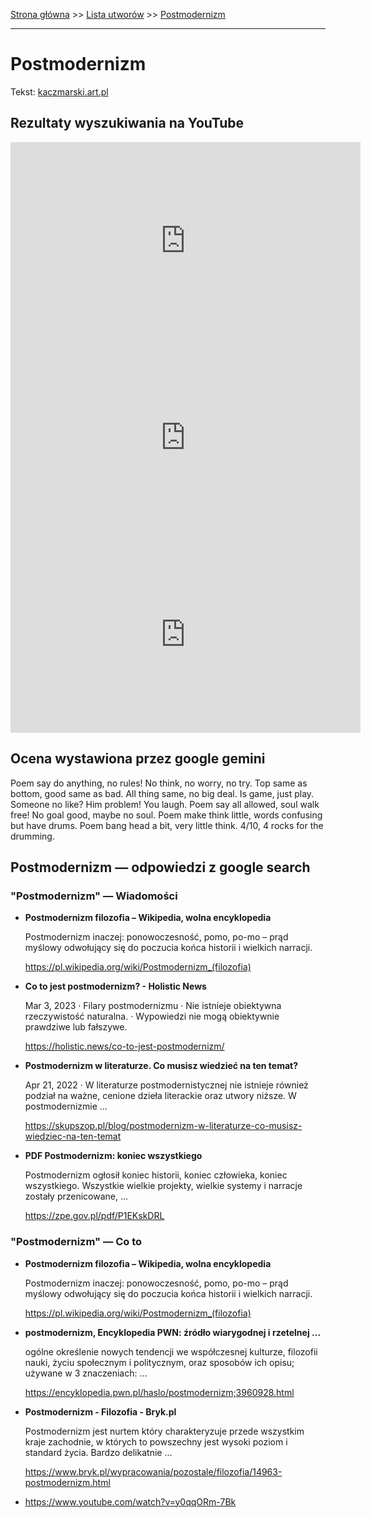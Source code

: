 [Strona główna](../index.md) >> [Lista utworów](../list.md) >> [Postmodernizm](459.md)

---

# Postmodernizm

Tekst: [kaczmarski.art.pl](https://www.kaczmarski.art.pl/tworczosc/wiersze/postmodernizm/)

## Rezultaty wyszukiwania na YouTube

<iframe width="560" height="315" src="https://www.youtube.com/embed/IK7SiKM7kCM?si=IdontcarewhotheIRSsendsImnotpayingtaxes" title="YouTube video player" frameborder="0" allow="accelerometer; autoplay; clipboard-write; encrypted-media; gyroscope; picture-in-picture; web-share" referrerpolicy="strict-origin-when-cross-origin" allowfullscreen></iframe>

<iframe width="560" height="315" src="https://www.youtube.com/embed/Lsr8SPdGbr0?si=IdontcarewhotheIRSsendsImnotpayingtaxes" title="YouTube video player" frameborder="0" allow="accelerometer; autoplay; clipboard-write; encrypted-media; gyroscope; picture-in-picture; web-share" referrerpolicy="strict-origin-when-cross-origin" allowfullscreen></iframe>

<iframe width="560" height="315" src="https://www.youtube.com/embed/qE681aA9af4?si=IdontcarewhotheIRSsendsImnotpayingtaxes" title="YouTube video player" frameborder="0" allow="accelerometer; autoplay; clipboard-write; encrypted-media; gyroscope; picture-in-picture; web-share" referrerpolicy="strict-origin-when-cross-origin" allowfullscreen></iframe>

## Ocena wystawiona przez google gemini

Poem say do anything, no rules! No think, no worry, no try. Top same as bottom, good same as bad. All thing same, no big deal. Is game, just play. Someone no like? Him problem! You laugh. Poem say all allowed, soul walk free! No goal good, maybe no soul. Poem make think little, words confusing but have drums. Poem bang head a bit, very little think. 4/10, 4 rocks for the drumming.


## Postmodernizm — odpowiedzi z google search

### "Postmodernizm" — Wiadomości

- **Postmodernizm filozofia – Wikipedia, wolna encyklopedia**

    Postmodernizm inaczej: ponowoczesność, pomo, po-mo – prąd myślowy odwołujący się do poczucia końca historii i wielkich narracji. 

   <https://pl.wikipedia.org/wiki/Postmodernizm_(filozofia)>
- **Co to jest postmodernizm? - Holistic News**

    Mar 3, 2023  ·  Filary postmodernizmu · Nie istnieje obiektywna rzeczywistość naturalna. · Wypowiedzi nie mogą obiektywnie prawdziwe lub fałszywe. 

   <https://holistic.news/co-to-jest-postmodernizm/>
- **Postmodernizm w literaturze. Co musisz wiedzieć na ten temat?**

    Apr 21, 2022  ·  W literaturze postmodernistycznej nie istnieje również podział na ważne, cenione dzieła literackie oraz utwory niższe. W postmodernizmie ... 

   <https://skupszop.pl/blog/postmodernizm-w-literaturze-co-musisz-wiedziec-na-ten-temat>
- **PDF Postmodernizm: koniec wszystkiego**

    Postmodernizm ogłosił koniec historii, koniec człowieka, koniec wszystkiego. Wszystkie wielkie projekty, wielkie systemy i narracje zostały przenicowane, ... 

   <https://zpe.gov.pl/pdf/P1EKskDRL>

### "Postmodernizm" — Co to

- **Postmodernizm filozofia – Wikipedia, wolna encyklopedia**

    Postmodernizm inaczej: ponowoczesność, pomo, po-mo – prąd myślowy odwołujący się do poczucia końca historii i wielkich narracji. 

   <https://pl.wikipedia.org/wiki/Postmodernizm_(filozofia)>
- **postmodernizm, Encyklopedia PWN: źródło wiarygodnej i rzetelnej ...**

    ogólne określenie nowych tendencji we współczesnej kulturze, filozofii nauki, życiu społecznym i politycznym, oraz sposobów ich opisu; używane w 3 znaczeniach: ... 

   <https://encyklopedia.pwn.pl/haslo/postmodernizm;3960928.html>
- **Postmodernizm - Filozofia - Bryk.pl**

    Postmodernizm jest nurtem który charakteryzuje przede wszystkim kraje zachodnie, w których to powszechny jest wysoki poziom i standard życia. Bardzo delikatnie ... 

   <https://www.bryk.pl/wypracowania/pozostale/filozofia/14963-postmodernizm.html>
- <https://www.youtube.com/watch?v=y0qqORm-7Bk>

